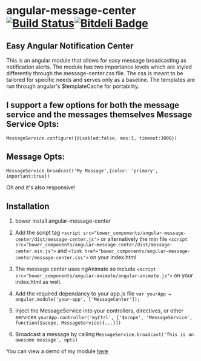 angular-message-center [![Build Status](https://travis-ci.org/IanShoe/angular-message-center.png?branch=master)](https://travis-ci.org/IanShoe/angular-message-center)[![Bitdeli Badge](https://d2weczhvl823v0.cloudfront.net/IanShoe/angular-message-center/trend.png)](https://bitdeli.com/free "Bitdeli Badge")
======================

Easy Angular Notification Center
---------

This is an angular module that allows for easy message broadcasting as notification alerts. The module has two importance levels which are styled differently through the message-center.css file. The css is meant to be tailored for specific needs and serves only as a baseline. The templates are run through angular's $templateCache for portability.

I support a few options for both the message service and the messages themselves
Message Service Opts:
---------
`MessageService.configure({disabled:false, max:3, timeout:3000})`

Message Opts:
---------
`MessageService.broadcast('My Message',{color: 'primary', important:true})`

Oh and it's also responsive!

Installation
---------

1. bower install angular-message-center

2. Add the script tag `<script src="bower_components/angular-message-center/dist/message-center.js">` or alternatively the min file `<script src="bower_components/angular-message-center/dist/message-center.min.js">` and `<link href="bower_components/angular-message-center/message-center.css">` on your index.html

3. The message center uses ngAnimate so include `<script src="bower_components/angular-animate/angular-animate.js">` on your index.html as well.

4. Add the required dependancy to your app.js file `var yourApp = angular.module('your-app', ['MessageCenter']);`

5. Inject the MessageService into your controllers, directives, or other services `yourApp.controller('myCtrl', ['$scope', 'MessageService', function($scope, MessageService){...}])`

6. Broadcast a message by calling `MessageService.broadcast('This is an awesome message', opts)`

You can view a demo of my module [here](http://develementz.com/module)
